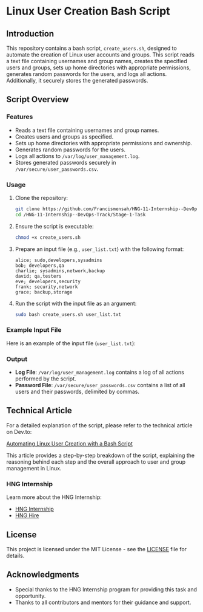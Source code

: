 # Linux User Creation Bash Script

## Introduction

This repository contains a bash script, `create_users.sh`, designed to automate the creation of Linux user accounts and groups. This script reads a text file containing usernames and group names, creates the specified users and groups, sets up home directories with appropriate permissions, generates random passwords for the users, and logs all actions. Additionally, it securely stores the generated passwords.

## Script Overview

### Features

- Reads a text file containing usernames and group names.
- Creates users and groups as specified.
- Sets up home directories with appropriate permissions and ownership.
- Generates random passwords for the users.
- Logs all actions to `/var/log/user_management.log`.
- Stores generated passwords securely in `/var/secure/user_passwords.csv`.

### Usage

1. Clone the repository:
    ```bash
    git clone https://github.com/Francismensah/HNG-11-Internship--DevOps-Track.git
    cd /HNG-11-Internship--DevOps-Track/Stage-1-Task
    ```

2. Ensure the script is executable:
    ```bash
    chmod +x create_users.sh
    ```

3. Prepare an input file (e.g., `user_list.txt`) with the following format:
    ```
    alice; sudo,developers,sysadmins
    bob; developers,qa
    charlie; sysadmins,network,backup
    david; qa,testers
    eve; developers,security
    frank; security,network
    grace; backup,storage
    ```

4. Run the script with the input file as an argument:
    ```bash
    sudo bash create_users.sh user_list.txt
    ```

### Example Input File

Here is an example of the input file (`user_list.txt`):


### Output

- **Log File**: `/var/log/user_management.log` contains a log of all actions performed by the script.
- **Password File**: `/var/secure/user_passwords.csv` contains a list of all users and their passwords, delimited by commas.

## Technical Article

For a detailed explanation of the script, please refer to the technical article on Dev.to:

[Automating Linux User Creation with a Bash Script](https://dev.to/your-article-link)

This article provides a step-by-step breakdown of the script, explaining the reasoning behind each step and the overall approach to user and group management in Linux.

### HNG Internship

Learn more about the HNG Internship:
- [HNG Internship](https://hng.tech/internship)
- [HNG Hire](https://hng.tech/hire)

## License

This project is licensed under the MIT License - see the [LICENSE](LICENSE) file for details.

## Acknowledgments

- Special thanks to the HNG Internship program for providing this task and opportunity.
- Thanks to all contributors and mentors for their guidance and support.
